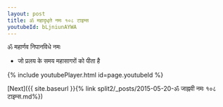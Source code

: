 ```yaml
---
layout: post
title: ॐ महादृधृते नमः १०८ टाइम्स
youtubeId: bLjniunAYWA
---
```

 
 
 ॐ महार्णव निपानविधे नमः  
 
 -  जो प्रलय के समय महासागरों को पीता है 
 
  
 
  
 
 
 
 
 
 


{% include youtubePlayer.html id=page.youtubeId %}
 
[Next]({{ site.baseurl }}{% link  split2/_posts/2015-05-20-ॐ जाह्नवी नमः १०८ टाइम्स.md%})
 
